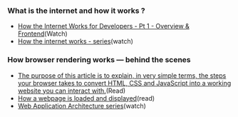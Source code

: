 ### What is the internet and how it works ?
- [How the Internet Works for Developers - Pt 1 - Overview & Frontend](https://www.youtube.com/watch?v=e4S8zfLdLgQ&index=20&list=PLoYCgNOIyGAB_8_iq1cL8MVeun7cB6eNc)(Watch)
- [How the internet works - series](https://www.khanacademy.org/partner-content/code-org/internet-works)(watch)

### How browser rendering works — behind the scenes
- [The purpose of this article is to explain, in very simple terms, the steps your browser takes to convert HTML, CSS and JavaScript into a working website you can interact with.](https://blog.logrocket.com/how-browser-rendering-works-behind-the-scenes-6782b0e8fb10)(Read)
- [How a webpage is loaded and displayed](https://varvy.com/pagespeed/display.html)(read)
- [Web Application Architecture series](https://www.youtube.com/watch?v=d1Gd-MGaleE&list=PLUU3EzfPr915ebZONvUVHKm8Bls6D7EgA)(watch)
